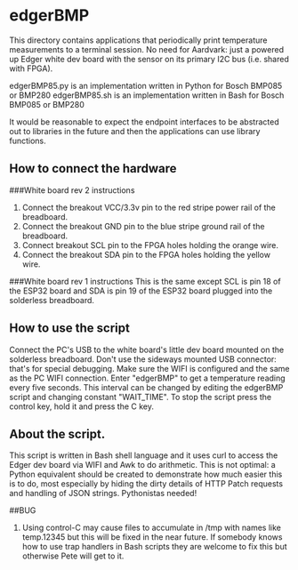 # edgerBMP
This directory contains applications that periodically print temperature measurements to a terminal session. No need for Aardvark: just a powered up Edger white dev board with the sensor on its primary I2C bus (i.e. shared with FPGA).

edgerBMP85.py is an implementation written in Python for Bosch BMP085 or BMP280
edgerBMP85.sh is an implementation written in Bash for Bosch BMP085 or BMP280

It would be reasonable to expect the endpoint interfaces to be abstracted out to libraries in the future and then the applications can use library functions. 

## How to connect the hardware

###White board rev 2 instructions
1. Connect the breakout VCC/3.3v pin to the red stripe power rail of the breadboard.
2. Connect the breakout GND pin to the blue stripe ground rail of the breadboard.
3. Connect breakout SCL pin to the FPGA holes holding the orange wire.
4. Connect the breakout SDA pin to the FPGA holes holding the yellow wire.

###White board rev 1 instructions
This is the same except SCL is pin 18 of the ESP32 board and SDA is pin 19 of the ESP32 board plugged into the solderless breadboard.

## How to use the script
Connect the PC's USB to the white board's little dev board mounted on the solderless breadboard. Don't use the sideways mounted USB connector: that's for special debugging.
Make sure the WIFI is configured and the same as the PC WIFI connection.
Enter "edgerBMP" to get a temperature reading every five seconds. This interval can be changed by editing the edgerBMP script and changing constant "WAIT_TIME".
To stop the script press the control key, hold it and press the C key.

## About the script.
This script is written in Bash shell language and it uses curl to access the Edger dev board via WIFI and Awk to do arithmetic. This is not optimal: a Python equivalent should be created to demonstrate how much easier this is to do, most especially by hiding the dirty details of HTTP Patch requests and handling of JSON strings. Pythonistas needed!

##BUG
1. Using control-C may cause files to accumulate in /tmp with names like temp.12345 but this will be fixed in the near future. If somebody knows how to use trap handlers in Bash scripts they are welcome to fix this but otherwise Pete will get to it.


